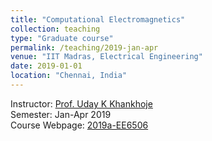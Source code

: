 ```yaml
---
title: "Computational Electromagnetics"
collection: teaching
type: "Graduate course"
permalink: /teaching/2019-jan-apr
venue: "IIT Madras, Electrical Engineering"
date: 2019-01-01
location: "Chennai, India"
---
```


Instructor: [Prof. Uday K Khankhoje](http://www.ee.iitm.ac.in/uday/)\
Semester: Jan-Apr 2019\
Course Webpage: [2019a-EE6506](http://www.ee.iitm.ac.in/uday/2019a-EE6506/index.html)
